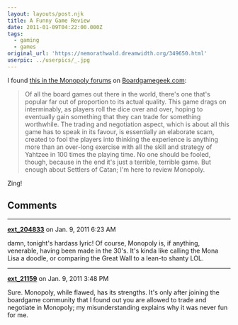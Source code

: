 ```yaml
---
layout: layouts/post.njk
title: A Funny Game Review
date: 2011-01-09T04:22:00.000Z
tags:
  - gaming
  - games
original_url: 'https://nemorathwald.dreamwidth.org/349650.html'
userpic: ../userpics/_.jpg
---
```

I found [this in the Monopoly forums](http://boardgamegeek.com/thread/593386/monopoly-a-very-short-entirely-necessary-review) on [Boardgamegeek.com](http://boardgamegeek.com):

> Of all the board games out there in the world, there's one that's popular far out of proportion to its actual quality. This game drags on interminably, as players roll the dice over and over, hoping to eventually gain something that they can trade for something worthwhile. The trading and negotiation aspect, which is about all this game has to speak in its favour, is essentially an elaborate scam, created to fool the players into thinking the experience is anything more than an over-long exercise with all the skill and strategy of Yahtzee in 100 times the playing time. No one should be fooled, though, because in the end it's just a terrible, terrible game. But enough about Settlers of Catan; I'm here to review Monopoly.

Zing!

## Comments

---

**[ext_204833](https://www.dreamwidth.org/users/ext_204833)** on Jan. 9, 2011 6:23 AM

damn, tonight's hardass lyric! Of course, Monopoly is, if anything, venerable, having been made in the 30's. It's kinda like calling the Mona Lisa a doodle, or comparing the Great Wall to a lean-to shanty LOL.

---

**[ext_21159](https://www.dreamwidth.org/users/ext_21159)** on Jan. 9, 2011 3:48 PM

Sure. Monopoly, while flawed, has its strengths. It's only after joining the boardgame community that I found out you are allowed to trade and negotiate in Monopoly; my misunderstanding explains why it was never fun for me.
